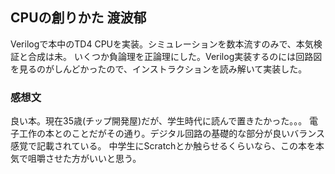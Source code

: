 ## CPUの創りかた 渡波郁

Verilogで本中のTD4 CPUを実装。シミュレーションを数本流すのみで、本気検証と合成は未。
いくつか負論理を正論理にした。Verilog実装するのには回路図を見るのがしんどかったので、インストラクションを読み解いて実装した。


### 感想文
良い本。現在35歳(チップ開発屋)だが、学生時代に読んで置きたかった。。。
電子工作の本とのことだがその通り。デジタル回路の基礎的な部分が良いバランス感覚で記載されている。
中学生にScratchとか触らせるくらいなら、この本を本気で咀嚼させた方がいいと思う。


